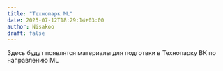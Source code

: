 ```yaml
---
title: "Технопарк ML"
date: 2025-07-12T18:29:14+03:00
author: Nisakoo
draft: false
---
```


Здесь будут появлятся материалы для подготвки в Технопарку ВК по направлению ML
